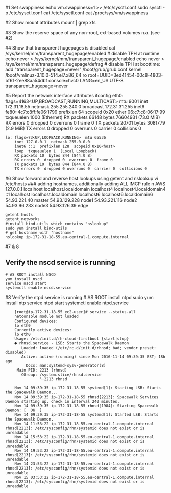 #1 Set swappiness
    echo vm.swappiness=1 >> /etc/sysctl.conf
    sudo sysctl -p /etc/sysctl.conf
    cat /etc/sysctl.conf
    cat /proc/sys/vm/swappiness

#2 Show mount attributes
    mount | grep xfs

#3 Show the reserve space of any non-root, ext-based volumes
    n.a. (see #2)

#4 Show that transparent hugepages is disabled
    cat /sys/kernel/mm/transparent_hugepage/enabled
    # disable TPH at runtime
    echo never > /sys/kernel/mm/transparent_hugepage/enabled
    echo never > /sys/kernel/mm/transparent_hugepage/defrag
    # disable TPH at boottime: add "transparent_hugepage=never"
    /boot/grub/grub.conf 
        kernel /boot/vmlinuz-3.10.0-514.el7.x86_64 ro root=UUID=3ed41454-00c8-4803-bf61-2ee88aa54dbf console=hvc0 LANG=en_US.UTF-8 transparent_hugepage=never


#5 Report the network interface attributes
    ifconfig
    eth0: flags=4163<UP,BROADCAST,RUNNING,MULTICAST>  mtu 9001
        inet 172.31.18.55  netmask 255.255.240.0  broadcast 172.31.31.255
        inet6 fe80::4c7:c8ff:fe06:1799  prefixlen 64  scopeid 0x20<link>
        ether 06:c7:c8:06:17:99  txqueuelen 1000  (Ethernet)
        RX packets 66148  bytes 76604931 (73.0 MiB)
        RX errors 0  dropped 0  overruns 0  frame 0
        TX packets 20701  bytes 3081779 (2.9 MiB)
        TX errors 0  dropped 0 overruns 0  carrier 0  collisions 0

    lo: flags=73<UP,LOOPBACK,RUNNING>  mtu 65536
        inet 127.0.0.1  netmask 255.0.0.0
        inet6 ::1  prefixlen 128  scopeid 0x10<host>
        loop  txqueuelen 1  (Local Loopback)
        RX packets 10  bytes 844 (844.0 B)
        RX errors 0  dropped 0  overruns 0  frame 0
        TX packets 10  bytes 844 (844.0 B)
        TX errors 0  dropped 0 overruns 0  carrier 0  collisions 0

    
#6 Show forward and reverse host lookups using getent and nslookup
    vi /etc/hosts ### adding hostnames, additionally adding ALL IMCP rule n AWS
        127.0.0.1   localhost localhost.localdomain localhost4 localhost4.localdomain4
        ::1         localhost localhost.localdomain localhost6 localhost6.localdomain6
        54.93.221.40 master
        54.93.129.228 node1
        54.93.221.116 node2
        54.93.96.233 node3
        54.93.126.39 edge
    
    getent hosts
    getent networks
    #install bind-utils which contains "nslookup"
    sudo yum install bind-utils
    # get hostname with "hostname"
    nslookup ip-172-31-18-55.eu-central-1.compute.internal
    
#7 & 8 

##  Verify the nscd service is running
    # AS ROOT install NSCD 
    yum install nscd
    service nscd start
    systemctl enable nscd.service
    
#8 Verify the ntpd service is running
    # AS ROOT install ntpd 
    sudo yum install ntp
    service ntpd start
    systemctl enable ntpd.service

        [root@ip-172-31-18-55 ec2-user]# service --status-all
        netconsole module not loaded
        Configured devices:
        lo eth0
        Currently active devices:
        lo eth0
        Usage: /etc/init.d/rh-cloud-firstboot {start|stop}
        ● rhnsd.service - LSB: Starts the Spacewalk Daemon
           Loaded: loaded (/etc/rc.d/init.d/rhnsd; bad; vendor preset: disabled)
           Active: active (running) since Mon 2016-11-14 09:39:35 EST; 18h ago
             Docs: man:systemd-sysv-generator(8)
         Main PID: 2213 (rhnsd)
           CGroup: /system.slice/rhnsd.service
                   └─2213 rhnsd

        Nov 14 09:39:35 ip-172-31-18-55 systemd[1]: Starting LSB: Starts the Spacewalk Daemon...
        Nov 14 09:39:35 ip-172-31-18-55 rhnsd[2213]: Spacewalk Services Daemon starting up, check in interval 240 minutes.
        Nov 14 09:39:35 ip-172-31-18-55 rhnsd[1984]: Starting Spacewalk Daemon: [  OK  ]
        Nov 14 09:39:35 ip-172-31-18-55 systemd[1]: Started LSB: Starts the Spacewalk Daemon.
        Nov 14 11:53:22 ip-172-31-18-55.eu-central-1.compute.internal rhnsd[2213]: /etc/sysconfig/rhn/systemid does not exist or is unreadable
        Nov 14 15:53:22 ip-172-31-18-55.eu-central-1.compute.internal rhnsd[2213]: /etc/sysconfig/rhn/systemid does not exist or is unreadable
        Nov 14 19:53:22 ip-172-31-18-55.eu-central-1.compute.internal rhnsd[2213]: /etc/sysconfig/rhn/systemid does not exist or is unreadable
        Nov 14 23:53:22 ip-172-31-18-55.eu-central-1.compute.internal rhnsd[2213]: /etc/sysconfig/rhn/systemid does not exist or is unreadable
        Nov 15 03:53:22 ip-172-31-18-55.eu-central-1.compute.internal rhnsd[2213]: /etc/sysconfig/rhn/systemid does not exist or is unreadable

